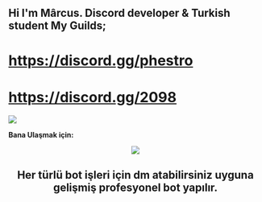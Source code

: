 ## Hi I'm Mârcus. Discord developer & Turkish student My Guilds;

# https://discord.gg/phestro
# https://discord.gg/2098


![](https://komarev.com/ghpvc/?username=your-github-Reyesex&color=511616)

**Bana Ulaşmak için:** 


<div align="center">
    <a href="https://discord.com/users/831474428465774602" target="_blank"><img src="https://shields.io/badge/Mârcus-111111.svg?&style=for-the-badge&logo=discord"></a>

## Her türlü bot işleri için dm atabilirsiniz uyguna gelişmiş profesyonel bot yapılır.
